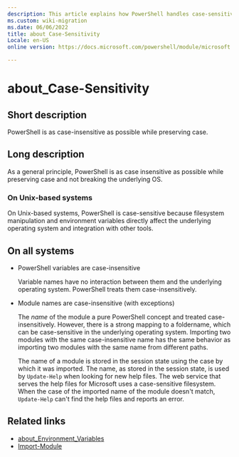 ```yaml
---
description: This article explains how PowerShell handles case-sensitivity.
ms.custom: wiki-migration
ms.date: 06/06/2022
title: about Case-Sensitivity
Locale: en-US
online version: https://docs.microsoft.com/powershell/module/microsoft.powershell.core/about/about_case-sensitivity?view=powershell-7.0&WT.mc_id=ps-gethelp

---
```

# about_Case-Sensitivity

## Short description
PowerShell is as case-insensitive as possible while preserving case.

## Long description

As a general principle, PowerShell is as case insensitive as possible while preserving case and not
breaking the underlying OS.

### On Unix-based systems

On Unix-based systems, PowerShell is case-sensitive because filesystem manipulation and environment
variables directly affect the underlying operating system and integration with other tools.

## On all systems

- PowerShell variables are case-insensitive

  Variable names have no interaction between them and the underlying operating system. PowerShell
  treats them case-insensitively.

- Module names are case-insensitive (with exceptions)

  The _name_ of the module a pure PowerShell concept and treated case-insensitively. However, there
  is a strong mapping to a foldername, which can be case-sensitive in the underlying operating
  system. Importing two modules with the same case-insensitive name has the same behavior as
  importing two modules with the same name from different paths.

  The name of a module is stored in the session state using the case by which it was imported. The
  name, as stored in the session state, is used by `Update-Help` when looking for new help files.
  The web service that serves the help files for Microsoft uses a case-sensitive filesystem. When
  the case of the imported name of the module doesn't match, `Update-Help` can't find the help files
  and reports an error.

## Related links

- [about_Environment_Variables](about_environment_variables.md)
- [Import-Module](xref:Microsoft.PowerShell.Core.Import-Module)

